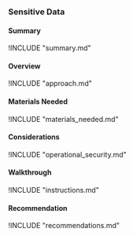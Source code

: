 
### Sensitive Data

#### Summary
!INCLUDE "summary.md"

#### Overview
!INCLUDE "approach.md"

#### Materials Needed 
!INCLUDE "materials_needed.md" 

#### Considerations
!INCLUDE "operational_security.md"

#### Walkthrough
!INCLUDE "instructions.md"

#### Recommendation
!INCLUDE "recommendations.md"


